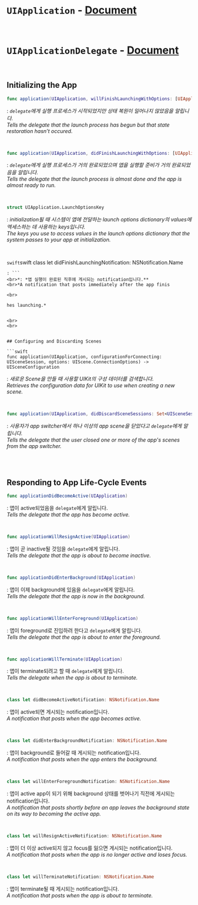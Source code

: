 # `UIApplication` - [Document](https://developer.apple.com/documentation/uikit/uiapplication)


<br>


# `UIApplicationDelegate` - [Document](https://developer.apple.com/documentation/uikit/uiapplicationdelegate)


<br>


## Initializing the App

```swift
func application(UIApplication, willFinishLaunchingWithOptions: [UIApplication.LaunchOptionsKey : Any]?) -> Bool
```
: *`delegate`에게 실행 프로세스가 시작되었지만 상태 복원이 일어나지 않았음을 알립니다.*
<br>*Tells the delegate that the launch process has begun but that state restoration hasn’t occured.*


<br>


```swift
func application(UIApplication, didFinishLaunchingWithOptions: [UIApplication.LaunchOptionsKey : Any]?) -> Bool
```
: *`delegate`에게 실행 프로세스가 거의 완료되었으며 앱을 실행할 준비가 거의 완료되었음을 알립니다.*
<br>*Tells the delegate that the launch process is almost done and the app is almost ready to run.*


<br>


```swift
struct UIApplication.LaunchOptionsKey
```
: *initialization될 때 시스템이 앱에 전달하는 launch options dictionary의 values에 엑세스하는 데 사용하는 keys입니다.*
<br>*The keys you use to access values in the launch options dictionary that the system passes to your app at initialization.*


<br>


```swift```swift
class let didFinishLaunchingNotification: NSNotification.Name
```
: ```
<br>*: *앱 실행이 완료된 직후에 게시되는 notification입니다.**
<br>*A notification that posts immediately after the app finis

<br>

hes launching.*


<br>
<br>


## Configuring and Discarding Scenes

```swift
func application(UIApplication, configurationForConnecting: UISceneSession, options: UIScene.ConnectionOptions) -> UISceneConfiguration
```
: *새로운 Scene을 만들 때 사용할 UIKit의 구성 데이터를 검색합니다.*
<br>*Retrieves the configuration data for UIKit to use when creating a new scene.*


<br>

```swift
func application(UIApplication, didDiscardSceneSessions: Set<UISceneSession>)
```

: *사용자가 app switcher에서 하나 이상의 app scene을 닫았다고 `delegate`에게 알립니다.*
<br>*Tells the delegate that the user closed one or more of the app's scenes from the app switcher.*


<br>
<br>

## Responding to App Life-Cycle Events

```swift
func applicationDidBecomeActive(UIApplication)
```
: 앱이 active되었음을 `delegate`에게 알립니다.
<br>*Tells the delegate that the app has become active.*


<br>


```swift
func applicationWillResignActive(UIApplication)
```
: 앱이 곧 inactive될 것임을 `delegate`에게 알립니다.
<br>*Tells the delegate that the app is about to become inactive.*


<br>


```swift
func applicationDidEnterBackground(UIApplication)
```
: 앱이 이제 background에 있음을 `delegate`에게 알립니다.
<br>*Tells the delegate that the app is now in the background.*


<br>


```swift
func applicationWillEnterForeground(UIApplication)
```
: 앱이 foreground로 진입하려 한다고 `delegate`에게 알립니다.
<br>*Tells the delegate that the app is about to enter the foreground.*


<br>


```swift
func applicationWillTerminate(UIApplication)
```
: 앱이 terminate되려고 할 때 `delegate`에게 알립니다.
<br>*Tells the delegate when the app is about to terminate.*


<br>

```swift
class let didBecomeActiveNotification: NSNotification.Name
```
: 앱이 active되면 게시되는 notification입니다.
<br>*A notification that posts when the app becomes active.*


<br>


```swift
class let didEnterBackgroundNotification: NSNotification.Name
```
: 앱이 background로 들어갈 때 게시되는 notification입니다.
<br>*A notification that posts when the app enters the background.*


<br>


```swift
class let willEnterForegroundNotification: NSNotification.Name
```
: 앱이 active app이 되기 위해 background 상태를 벗어나기 직전에 게시되는 notification입니다.
<br>*A notification that posts shortly before an app leaves the background state on its way to becoming the active app.*


<br>


```swift
class let willResignActiveNotification: NSNotification.Name
```
: 앱이 더 이상 active되지 않고 focus를 잃으면 게시되는 notification입니다.
<br>*A notification that posts when the app is no longer active and loses focus.*


<br>


```swift
class let willTerminateNotification: NSNotification.Name
```
: 앱이 terminate될 때 게시되는 notification입니다.
<br>*A notification that posts when the app is about to terminate.*


<br>
<br>


